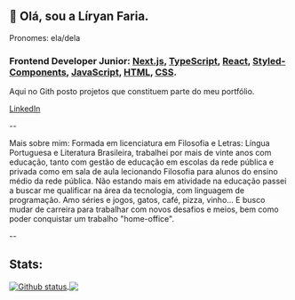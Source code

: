 ## 💚 Olá, sou a Líryan Faria.
Pronomes: ela/dela

### Frontend Developer Junior: [Next.js](https://nextjs.org/), [TypeScript](https://www.typescriptlang.org/), [React](https://pt-br.reactjs.org/), [Styled-Components](https://styled-components.com/), [JavaScript](https://www.javascript.com/), [HTML](https://html.com/), [CSS](https://www.w3schools.com/css/css_intro.asp).
Aqui no Gith posto projetos que constituem parte do meu portfólio.

[LinkedIn](https://www.linkedin.com/in/l%C3%ADryan-lourdes/)

--


Mais sobre mim:
Formada em licenciatura em Filosofia e Letras: Língua Portuguesa e Literatura Brasileira, trabalhei por mais de vinte anos com educação, tanto com gestão de educação em escolas da rede pública e privada como em sala de aula lecionando Filosofia para alunos do ensino médio da rede pública. Não estando mais em atividade na educação passei a buscar me qualificar na área da tecnologia, com linguagem de programação. Amo séries e jogos, gatos, café, pizza, vinho... E busco mudar de carreira para trabalhar com novos desafios e meios, bem como poder conquistar um trabalho "home-office". 

--

## Stats:

<a href="https://github.com/lliryan">
  <img align="center" src="https://github-readme-stats.vercel.app/api?username=lliryan&show_icons=true&theme=radical" alt="Github status" />
</a>
<a href="https://github.com/lliryan">
  <img align="center" src="https://github-readme-stats.vercel.app/api/top-langs/?username=lliryan&layout=compact&theme=radical" />
</a>

<!--
**lliryan/lliryan** is a ✨ _special_ ✨ repository because its `README.md` (this file) appears on your GitHub profile.

Here are some ideas to get you started:

- 🔭 I’m currently working on ...
- 🌱 I’m currently learning ...
- 👯 I’m looking to collaborate on ...
- 🤔 I’m looking for help with ...
- 💬 Ask me about ...
- 📫 How to reach me: ...
- 😄 Pronouns: ...
- ⚡ Fun fact: ...
-->
